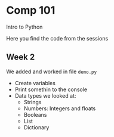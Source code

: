 # Comp 101
Intro to Python

Here you find the code from the sessions

## Week 2
We added and worked in file `demo.py`
- Create variables
- Print somethin to the console
- Data types we looked at:
  - Strings
  - Numbers: Integers and floats
  - Booleans
  - List
  - Dictionary 
